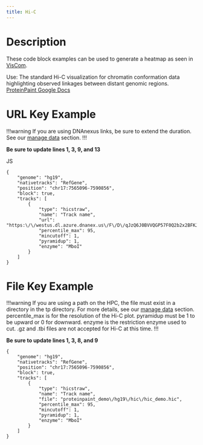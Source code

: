 ```yaml
---
title: Hi-C
---
```


# Description 
These code block examples can be used to generate a heatmap as seen in [VisCom](https://viz.stjude.cloud/st-jude-cloud-demo/visualization/genomepaint-hi-c-example~37).

Use: The standard Hi-C visualization for chromatin conformation data highlighting  observed linkages between distant genomic regions.
[ProteinPaint Google Docs](https://docs.google.com/document/d/1MQ0Z_AD5moDmaSx2tcn7DyVKGp49TS63pO0cceGL_Ns/edit)

# URL Key Example

!!!warning
If you are using DNAnexus links, be sure to extend the duration. See our [manage data](https://university.stjude.cloud/docs/visualization-community/data-manage/) section.
!!!

**Be sure to update lines 1, 3, 9, and 13** 

JS
```
{
    "genome": "hg19",
    "nativetracks": "RefGene",
    "position": "chr17:7565096-7590856",
    "block": true,
    "tracks": [
        {
            "type": "hicstraw",
            "name": "Track name",
            "url": "https:\/\/westus.dl.azure.dnanex.us\/F\/D\/qJzQ6J0BVVQGP57F0Q2b2x2BFKJVQqpxP76g8BYY\/hic_Nalm6.inter.hic",
            "percentile_max": 95,
            "mincutoff": 1,
            "pyramidup": 1,
            "enzyme": "MboI"
        }
    ]
}
```

# File Key Example

!!!warning
If you are using a path on the HPC, the file must exist in a directory in the tp directory. For more details, see our [manage data](https://university.stjude.cloud/docs/visualization-community/data-manage/) section. percentile_max is for the resolution of the Hi-C plot. pyramidup must be 1 to be upward or 0 for downward. enzyme is the restriction enzyme used to cut. .gz and .tbi files are not accepted for Hi-C at this time. 
!!!

**Be sure to update lines 1, 3, 8, and 9** 

``` JS
{
    "genome": "hg19",
    "nativetracks": "RefGene",
    "position": "chr17:7565096-7590856",
    "block": true,
    "tracks": [
        {
            "type": "hicstraw",
            "name": "Track name",
            "file": "proteinpaint_demo\/hg19\/hic\/hic_demo.hic",
            "percentile_max": 95,
            "mincutoff": 1,
            "pyramidup": 1,
            "enzyme": "MboI"
        }
    ]
}
```

